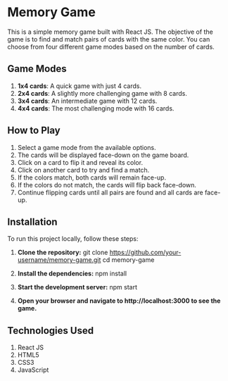 # Memory Game

This is a simple memory game built with React JS. The objective of the game is to find and match pairs of cards with the same color. You can choose from four different game modes based on the number of cards.

## Game Modes

1. **1x4 cards**: A quick game with just 4 cards.
2. **2x4 cards**: A slightly more challenging game with 8 cards.
3. **3x4 cards**: An intermediate game with 12 cards.
4. **4x4 cards**: The most challenging mode with 16 cards.

## How to Play

1. Select a game mode from the available options.
2. The cards will be displayed face-down on the game board.
3. Click on a card to flip it and reveal its color.
4. Click on another card to try and find a match.
5. If the colors match, both cards will remain face-up.
6. If the colors do not match, the cards will flip back face-down.
7. Continue flipping cards until all pairs are found and all cards are face-up.

## Installation

To run this project locally, follow these steps:

1. **Clone the repository:**
   git clone https://github.com/your-username/memory-game.git
   cd memory-game

2. **Install the dependencies:**
    npm install

3. **Start the development server:**
    npm start

4. **Open your browser and navigate to http://localhost:3000 to see the game.**

## Technologies Used
1. React JS
2. HTML5
3. CSS3
4. JavaScript